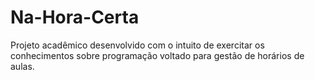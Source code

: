 # Na-Hora-Certa
Projeto acadêmico desenvolvido com o intuito de exercitar os conhecimentos sobre programação voltado para gestão de horários de aulas.
